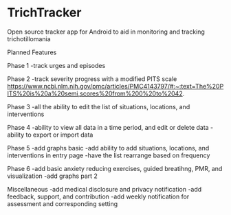 # TrichTracker
Open source tracker app for Android to aid in monitoring and tracking trichotillomania

Planned Features

Phase 1
-track urges and episodes

Phase 2
-track severity progress with  a modified PITS scale https://www.ncbi.nlm.nih.gov/pmc/articles/PMC4143797/#:~:text=The%20PITS%20is%20a%20semi,scores%20from%200%20to%2042.


Phase 3
-all the ability to edit the list of situations, locations, and interventions

Phase 4
-ability to view all data in a time period, and edit or delete data
-ability to export or import data

Phase 5
-add graphs basic
-add ability to add situations, locations, and interventions in entry page
-have the list rearrange based on frequency

Phase 6
-add basic anxiety reducing exercises, guided breatihng, PMR, and visualization
-add graphs part 2

Miscellaneous
-add medical disclosure and privacy notification
-add feedback, support, and contribution
-add weekly notification for assessment and corresponding setting
